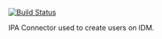 [![Build Status](https://travis.ibm.com/Michal-Grzejszczak/ipaconnector.svg?token=wppJ1yqfzQ9QDdCSiLpd&branch=master)](https://travis.ibm.com/Michal-Grzejszczak/ipaconnector)

IPA Connector used to create users on IDM.

